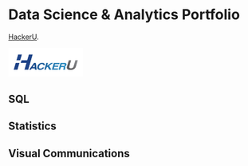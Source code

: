 # Data Science & Analytics Portfolio

[HackerU](https://hackerusa.com/).


<img src="https://github.com/wiazur/data-analytics-portfolio/blob/main/hackeru-logo.png" width="150"/>

## SQL 

## Statistics 

## Visual Communications
